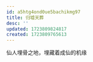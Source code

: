 ```yaml
---
id: a5htg4ond0ue5bachikmg97
title: 归墟天葬
desc: ''
updated: 1723809824817
created: 1723809765613
---
```


仙人埋骨之地，埋藏着成仙的机缘
